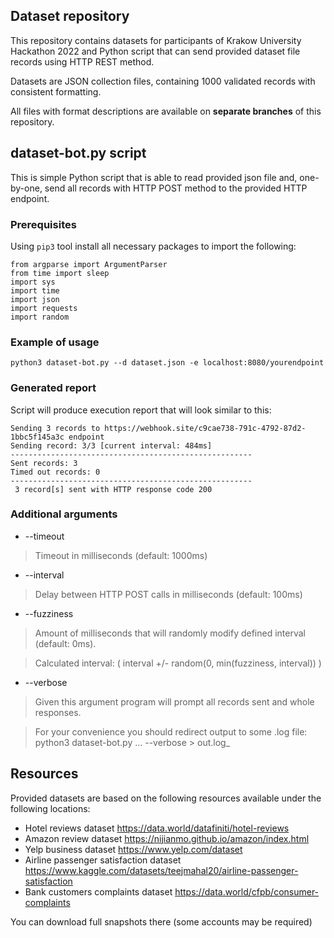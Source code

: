 ## Dataset repository
This repository contains datasets for participants of Krakow University Hackathon 2022 and Python script that can send provided dataset file records using HTTP REST method.

Datasets are JSON collection files, containing 1000 validated records with consistent formatting.

All files with format descriptions are available on **separate branches** of this repository.

## dataset-bot.py script

This is simple Python script that is able to read provided json file and, one-by-one, send all records with HTTP POST method to the provided HTTP endpoint. 

### Prerequisites

Using `pip3` tool install all necessary packages to import the following:
```
from argparse import ArgumentParser
from time import sleep
import sys
import time
import json
import requests
import random
```

### Example of usage

    python3 dataset-bot.py --d dataset.json -e localhost:8080/yourendpoint

### Generated report

Script will produce execution report that will look similar to this:

    Sending 3 records to https://webhook.site/c9cae738-791c-4792-87d2-1bbc5f145a3c endpoint
    Sending record: 3/3 [current interval: 484ms]
    ------------------------------------------------------
    Sent records: 3
    Timed out records: 0
    ------------------------------------------------------
     3 record[s] sent with HTTP response code 200

### Additional arguments

* --timeout 
> Timeout in milliseconds (default: 1000ms)
* --interval 
> Delay between HTTP POST calls in milliseconds (default: 100ms)
* --fuzziness 
> Amount of milliseconds that will randomly modify defined interval (default: 0ms). 

> Calculated interval: ( interval +/- random(0, min(fuzziness, interval)) )
* --verbose 
> Given this argument program will prompt all records sent and whole responses. 

> For your convenience you should redirect output to some .log file: python3 dataset-bot.py ... --verbose > out.log_

## Resources

Provided datasets are based on the following resources available under the following locations:

* Hotel reviews dataset https://data.world/datafiniti/hotel-reviews
* Amazon review dataset https://nijianmo.github.io/amazon/index.html
* Yelp business dataset https://www.yelp.com/dataset
* Airline passenger satisfaction dataset https://www.kaggle.com/datasets/teejmahal20/airline-passenger-satisfaction
* Bank customers complaints dataset https://data.world/cfpb/consumer-complaints

You can download full snapshots there (some accounts may be required)
